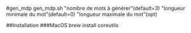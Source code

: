 #gen_mdp 
gen_mdp.sh "nombre de mots à générer"(default=3) "longueur minimale du mot"(default=0) "longueur maximale du mot"(opt)

##Installation
###MacOS
brew install coreutils
